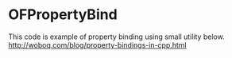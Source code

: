 # OFPropertyBind
This code is example of property binding using small utility below.<br>
http://woboq.com/blog/property-bindings-in-cpp.html